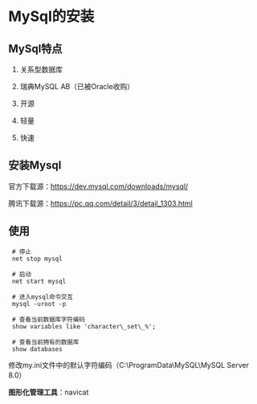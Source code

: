 # MySql的安装

## MySql特点

1. 关系型数据库

2. 瑞典MySQL AB（已被Oracle收购）

3. 开源

4. 轻量

5. 快速

## 安装Mysql

官方下载源：https://dev.mysql.com/downloads/mysql/

腾讯下载源：https://pc.qq.com/detail/3/detail_1303.html

## 使用

```shell
 # 停止
 net stop mysql
 
 # 启动
 net start mysql
```

```shell
 # 进入mysql命令交互
 mysql -uroot -p
 
 # 查看当前数据库字符编码
 show variables like 'character\_set\_%';
 
 # 查看当前拥有的数据库
 show databases
```

修改my.ini文件中的默认字符编码（C:\ProgramData\MySQL\MySQL Server 8.0）

**图形化管理工具**：navicat
